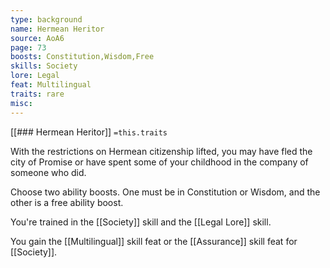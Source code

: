 ```yaml
---
type: background
name: Hermean Heritor 
source: AoA6
page: 73
boosts: Constitution,Wisdom,Free
skills: Society
lore: Legal
feat: Multilingual
traits: rare
misc: 
---
```


[[### Hermean Heritor]]
`=this.traits`


With the restrictions on Hermean citizenship lifted, you may have fled the city of Promise or have spent some of your childhood in the company of someone who did.

Choose two ability boosts. One must be in Constitution or Wisdom, and the other is a free ability boost.

You're trained in the [[Society]] skill and the [[Legal Lore]] skill.

You gain the [[Multilingual]] skill feat or the [[Assurance]] skill feat for [[Society]].

